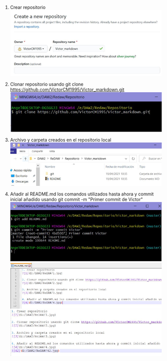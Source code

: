 1. Crear repositorio
![Imagen1](1.jpg)

2. Clonar repositorio usando git clone https://github.com/VictorCM1995/Victor_markdown.git
![Imagen 2](2.jpg)

3. Archivo y carpeta creados en el repositorio local
![Imagen 3](3.jpg)

4. Añadir al README.md los comandos utilizados hasta ahora y commit inicial añadido usando git commit -m "Primer commit de Victor"
![Imagen 41](4.jpg)
![Imagen 42](42.jpg)
![Imagen 43](43.jpg)

